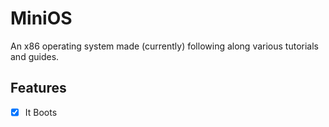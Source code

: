 # MiniOS
An x86 operating system made (currently) following along various tutorials and guides.

## Features
- [x] It Boots
